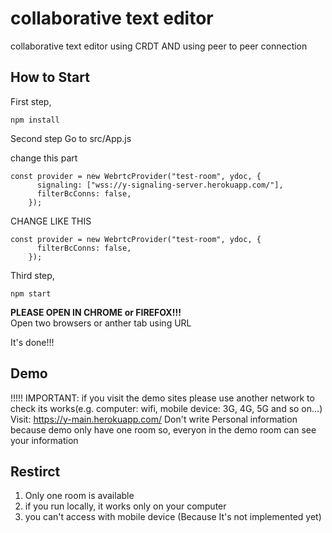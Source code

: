 # collaborative text editor

collaborative text editor using CRDT
AND using peer to peer connection

## How to Start

First step,
```
npm install
```

Second step
Go to src/App.js

change this part
```
const provider = new WebrtcProvider("test-room", ydoc, {
      signaling: ["wss://y-signaling-server.herokuapp.com/"],
      filterBcConns: false,
    });
```

CHANGE LIKE THIS

```
const provider = new WebrtcProvider("test-room", ydoc, {
      filterBcConns: false,
    });
```

Third step,

```
npm start
```

**PLEASE OPEN IN CHROME or FIREFOX!!!** <br>
Open two browsers or anther tab using URL

It's done!!!

## Demo
!!!!! IMPORTANT: if you visit the demo sites please use another network to check its works(e.g. computer: wifi, mobile device: 3G, 4G, 5G and so on...) 
Visit: https://y-main.herokuapp.com/
Don't write Personal information because demo only have one room
so, everyon in the demo room can see your information

## Restirct

1. Only one room is available
2. if you run locally, it works only on your computer
3. you can't access with mobile device (Because It's not implemented yet)
